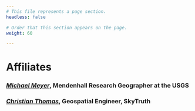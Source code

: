 ```yaml
---
# This file represents a page section.
headless: false

# Order that this section appears on the page.
weight: 60

---
```

# Affiliates

### [*Michael Meyer*](https://scholar.google.com/citations?user=r11TyOYAAAAJ&hl=en), Mendenhall Research Geographer at the USGS

### [*Christian Thomas*](https://skytruth.org/about/team/), Geospatial Engineer, SkyTruth